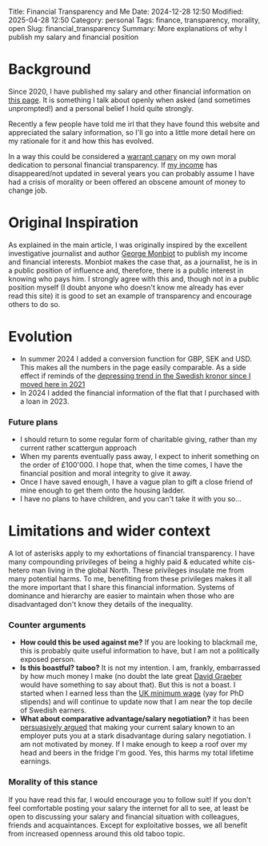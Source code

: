 Title: Financial Transparency and Me
Date: 2024-12-28 12:50
Modified:  2025-04-28 12:50
Category: personal
Tags: finance, transparency, morality, open
Slug: financial_transparency
Summary: More explanations of why I publish my salary and financial position

# Background

Since 2020, I have published my salary and other financial information on [this page]({filename}/pages/pay.md). It is something I talk about openly when asked (and sometimes unprompted!) and a personal belief I hold quite strongly. 

Recently a few people have told me irl that they have found this website and appreciated the salary information, so I'll go into a little more detail here on my rationale for it and how this has evolved.

In a way this could be considered a [warrant canary](https://en.wikipedia.org/wiki/Warrant_canary) on my own moral dedication to personal financial transparency. If [my income]({filename}/pages/pay.md) has disappeared/not updated in several years you can probably assume I have had a crisis of morality or been offered an obscene amount of money to change job.

# Original Inspiration

As explained in the main article, I was originally inspired by the excellent investigative journalist and author [George Monbiot](https://www.monbiot.com/registry-of-interests/) to publish my income and financial interests. Monbiot makes the case that, as a journalist, he is in a public position of influence and, therefore, there is a public interest in knowing who pays him. I strongly agree with this and, though not in a public position myself (I doubt anyone who doesn't know me already has ever read this site) it is good to set an example of transparency and encourage others to do so.
# Evolution

- In summer 2024 I added a conversion function for GBP, SEK and USD. This makes all the numbers in the page easily comparable. As a side effect if reminds of the [depressing trend in the Swedish kronor since I moved here in 2021](https://www.xe.com/currencycharts/?from=SEK&to=GBP&view=5Y)
- In 2024 I added the financial information of the flat that I purchased with a loan in 2023.

### Future plans

- I should return to some regular form of charitable giving, rather than my current rather scattergun approach
- When my parents eventually pass away, I expect to inherit something on the order of £100'000. I hope that, when the time comes, I have the financial position and moral integrity to give it away.
- Once I have saved enough, I have a vague plan to gift a close friend of mine enough to get them onto the housing ladder.
- I have no plans to have children, and you can't take it with you so...

# Limitations and wider context

A lot of asterisks apply to my exhortations of financial transparency. I have many compounding privileges of being a highly paid & educated white cis-hetero man living in the global North. These privileges insulate me from many potential harms. To me, benefiting from these privileges makes it all the more important that I share this financial information. Systems of dominance and hierarchy are easier to maintain when those who are disadvantaged don't know they details of the inequality. 
### Counter arguments

- **How could this be used against me?** If you are looking to blackmail me, this is probably quite useful information to have, but I am not a politically exposed person.
- **Is this boastful? taboo?** It is not my intention. I am, frankly, embarrassed by how much money I make (no doubt the late great [David Graeber](https://web.archive.org/web/20190906050523/http://www.strike.coop/bullshit-jobs/) would have something to say about that). But this is not a boast. I started when I earned less than the [UK minimum wage](https://www.gov.uk/national-minimum-wage-rates) (yay for PhD stipends) and will continue to update now that I am near the top decile of Swedish earners.
- **What about comparative advantage/salary negotiation?** it has been [persuasively argued](https://www.kalzumeus.com/2012/01/23/salary-negotiation/) that making your current salary known to an employer puts you at a stark disadvantage during salary negotiation. I am not motivated by money. If I make enough to keep a roof over my head and beers in the fridge I'm good. Yes, this harms my total lifetime earnings.

### Morality of this stance

If you have read this far, I would encourage you to follow suit! If you don't feel comfortable posting your salary the internet for all to see, at least be open to discussing your salary and financial situation with colleagues, friends and acquaintances. Except for exploitative bosses, we all benefit from increased openness around this old taboo topic.




